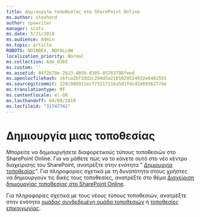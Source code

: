 ```yaml
---
title: Δημιουργία τοποθεσίας στο SharePoint Online
ms.author: stevhord
author: spowriter
manager: scotv
ms.date: 5/21/2018
ms.audience: Admin
ms.topic: article
ROBOTS: NOINDEX, NOFOLLOW
localization_priority: Normal
ms.collection: Adm_O365
ms.custom: ''
ms.assetid: 84f2b70e-2b23-4039-8305-85783798feed
ms.openlocfilehash: c6fca2bf2dd2c204d5a2101029524932e6482555
ms.sourcegitcommit: 228c986911ecf73217116a5d1fdcd2e89362774e
ms.translationtype: MT
ms.contentlocale: el-GR
ms.lasthandoff: 04/09/2019
ms.locfileid: "31747742"
---
```

# <a name="create-a-site"></a>Δημιουργία μιας τοποθεσίας

Μπορείτε να δημιουργήσετε διαφορετικούς τύπους τοποθεσιών στο SharePoint Online. Για να μάθετε πώς να το κάνετε αυτό στο νέο κέντρο διαχείρισης του SharePoint, ανατρέξτε στην ενότητα " [Δημιουργία τοποθεσίας](https://go.microsoft.com/fwlink/?linkid=866295)". Για πληροφορίες σχετικά με τη δυνατότητα στους χρήστες να δημιουργούν τις δικές τους τοποθεσίες, ανατρέξτε στο θέμα [Διαχείριση δημιουργίας τοποθεσίας στο SharePoint Online](https://go.microsoft.com/fwlink/?linkid=866296).
 
Για πληροφορίες σχετικά με τους νέους τύπους τοποθεσιών, ανατρέξτε στην ενότητα [ομάδας συνδεδεμένη ομάδα τοποθεσιών](https://go.microsoft.com/fwlink/?linkid=866292) ή [τοποθεσίες επικοινωνίας](https://go.microsoft.com/fwlink/?linkid=866294).
    


